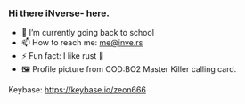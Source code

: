 ### Hi there iNverse- here.

[]()
- 🔭 I’m currently going back to school
- 📫 How to reach me: me@inve.rs
- ⚡ Fun fact: I like rust 🦀
- 🖼️ Profile picture from COD:BO2 Master Killer calling card.

Keybase: https://keybase.io/zeon666

